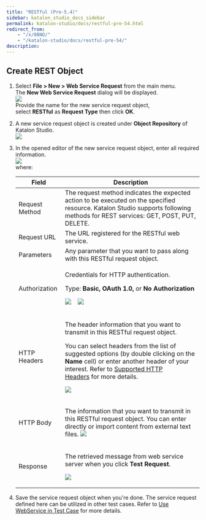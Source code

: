 ```yaml
---
title: "RESTful (Pre-5.4)" 
sidebar: katalon_studio_docs_sidebar
permalink: katalon-studio/docs/restful-pre-54.html 
redirect_from:
    - "/x/0BNO/"
    - "/katalon-studio/docs/restful-pre-54/"
description: 
---
```

Create REST Object
------------------

1.  Select **File > New > Web Service Request** from the main menu. The **New Web Service Request** dialog will be displayed.  
    ![](https://github.com/katalon-studio/docs-images/raw/master/katalon-studio/docs/restful-pre-54/image2017-2-13-113A223A17.png)  
    Provide the name for the new service request object, select **RESTful** as **Request Type** then click **OK**.  
      
    
2.  A new service request object is created under **Object Repository** of Katalon Studio.  
    ![](https://github.com/katalon-studio/docs-images/raw/master/katalon-studio/docs/restful-pre-54/image2017-2-13-113A403A54.png)  
      
    
3.  In the opened editor of the new service request object, enter all required information.  
    ![](https://github.com/katalon-studio/docs-images/raw/master/katalon-studio/docs/restful-pre-54/image2017-2-13-113A413A59.png)  
    where:
    
    <table><thead><tr><th>Field</th><th>Description</th></tr></thead><tbody><tr><td>Request Method</td><td>The request method indicates the expected action to be executed on the specified resource. Katalon Studio supports following methods for REST services: GET, POST, PUT, DELETE.</td></tr><tr><td>Request URL</td><td>The URL registered for the RESTful web service.</td></tr><tr><td>Parameters</td><td>Any parameter that you want to pass along with this RESTful request object.</td></tr><tr><td><p>Authorization</p></td><td><p>Credentials for HTTP authentication.<br></p><p>Type: <strong>Basic, OAuth 1.0, </strong>or <strong></strong><strong>No Authorization</strong><br></p><p><img src="https://github.com/katalon-studio/docs-images/raw/master/katalon-studio/docs/restful-pre-54/image2017-2-13-133A313A8.png">&nbsp;&nbsp;&nbsp; <img src="https://github.com/katalon-studio/docs-images/raw/master/katalon-studio/docs/restful-pre-54/image2017-8-28-93A493A5.png"></p></td></tr><tr><td>HTTP Headers</td><td><p>The header information that you want to transmit in this RESTful request object.</p><p>You can select headers from the list of suggested options (by double clicking on the <strong>Name</strong> cell) or enter another header of your interest. Refer to&nbsp;<a href="#RESTful(Pre-5.4)-SupportedHTTPHeaders">Supported HTTP Headers</a>&nbsp;for more details.</p><p><img src="https://github.com/katalon-studio/docs-images/raw/master/katalon-studio/docs/restful-pre-54/image2017-2-13-133A333A57.png"></p></td></tr><tr><td>HTTP Body</td><td><p>The information that you want to transmit in this RESTful request object. You can enter directly or import content from external text files. <img src="https://github.com/katalon-studio/docs-images/raw/master/katalon-studio/docs/restful-pre-54/image2017-2-13-133A383A29.png"></p></td></tr><tr><td>Response</td><td><p>The retrieved message from web service server when you click <strong>Test Request</strong>.</p><p><img src="https://github.com/katalon-studio/docs-images/raw/master/katalon-studio/docs/restful-pre-54/image2017-2-13-133A583A30.png"></p></td></tr></tbody></table>
    
4.  Save the service request object when you're done. The service request defined here can be utilized in other test cases. Refer to [Use WebService in Test Case](#RESTful(Pre-5.4)-UseWebServiceinTestCase) for more details.